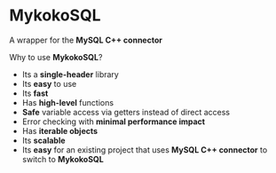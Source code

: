 # MykokoSQL
A wrapper for the **MySQL C++ connector**

Why to use **MykokoSQL**?
* Its a **single-header** library
* Its **easy** to use
* Its **fast**
* Has **high-level** functions
* **Safe** variable access via getters instead of direct access
* Error checking with **minimal performance impact**
* Has **iterable objects**
* Its **scalable**
* Its **easy** for an existing project that uses **MySQL C++ connector** to switch to **MykokoSQL**